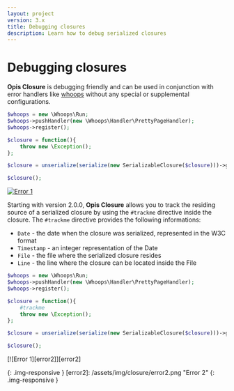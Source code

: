 ```yaml
---
layout: project
version: 3.x
title: Debugging closures
description: Learn how to debug serialized closures
---
```

# Debugging closures

**Opis Closure** is debugging friendly and can be used in conjunction with 
error handlers like [whoops] without any special or supplemental configurations. 

```php
$whoops = new \Whoops\Run;
$whoops->pushHandler(new \Whoops\Handler\PrettyPageHandler);
$whoops->register();

$closure = function(){
    throw new \Exception();
};

$closure = unserialize(serialize(new SerializableClosure($closure)))->getClosure();

$closure();
```

[![Error 1][error1]][error1]

Starting with version 2.0.0, **Opis Closure** allows you to track the residing
source of a serialized closure by using the `#trackme` directive inside the closure. 
The `#trackme` directive provides the following informations: 

- `Date` - the date when the closure was serialized, represented in the W3C format
- `Timestamp` - an integer representation of the Date
- `File` - the file where the serialized closure resides
- `Line` - the line where the closure can be located inside the File

```php
$whoops = new \Whoops\Run;
$whoops->pushHandler(new \Whoops\Handler\PrettyPageHandler);
$whoops->register();

$closure = function(){
    #trackme
    throw new \Exception();
};

$closure = unserialize(serialize(new SerializableClosure($closure)))->getClosure();

$closure();
```

[![Error 1][error2]][error2]

[whoops]: https://github.com/filp/whoops "Whoops"
[error1]: /assets/img/closure/error1.png "Error 1" 
{: .img-responsive }
[error2]: /assets/img/closure/error2.png "Error 2" 
{: .img-responsive }

